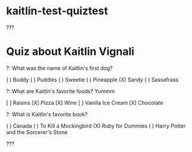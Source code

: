# kaitlin-test-quiztest
???

# Quiz about Kaitlin Vignali

?: What was the name of Kaitlin's first dog?

( ) Buddy
( ) Puddles
( ) Sweetie
( ) Pineapple
(X) Sandy
( ) Sassafrass

?: What are Kaitlin's favorite foods? Yummm

[ ] Raisins
[X] Pizza
[X] Wine
[ ] Vanilla Ice Cream
[X] Chocolate


?: What is Kaitlin's favorite book?

( ) Canada
( ) To Kill a Mockingbird
(X) Ruby for Dummies
( ) Harry Potter and the Sorcerer's Stone

???
